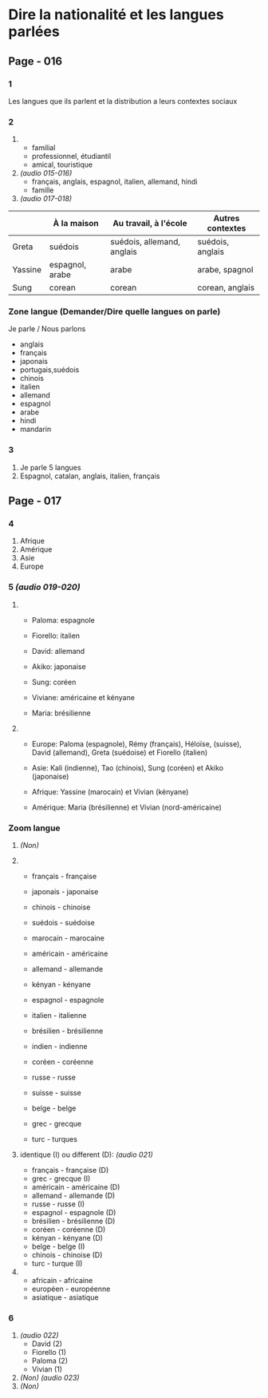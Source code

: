 # Dire la nationalité et les langues parlées

## Page - 016

### 1
Les langues que ils parlent et la distribution a leurs contextes sociaux

### 2
1. 
    - familial
    - professionnel, étudiantil
    - amical, touristique
1. *(audio 015-016)*
    - français, anglais, espagnol, italien, allemand, hindi
    - famille
1. *(audio 017-018)*

| |À la maison| Au travail, à l'école|Autres contextes
-|-|-|-
Greta|suédois|suédois, allemand, anglais|suédois, anglais
Yassine|espagnol, arabe|arabe|arabe, spagnol
Sung|corean|corean|corean, anglais

### Zone langue (Demander/Dire quelle langues on parle)
Je parle / Nous parlons
- anglais
- français
- japonais
- portugais,suédois
- chinois
- italien
- allemand
- espagnol
- arabe
- hindi
- mandarin

### 3
1. Je parle 5 langues
1. Espagnol, catalan, anglais, italien, français

## Page - 017

### 4
1. Afrique
1. Amérique
1. Asie
1. Europe

### 5 *(audio 019-020)*
1. 
    - Paloma: espagnole
    - Fiorello: italien
    - David: allemand

    - Akiko: japonaise
    - Sung: coréen

    - Viviane: américaine et kényane
    - Maria: brésilienne
2. 
    - Europe: Paloma (espagnole), Rémy (français), Héloïse, (suisse), David (allemand), Greta (suédoise) et Fiorello (italien)

    - Asie: Kali (indienne), Tao (chinois), Sung (coréen) et Akiko (japonaise)

    - Afrique: Yassine (marocain) et Vivian (kényane)

    - Amérique: Maria (brésilienne) et Vivian (nord-américaine)

### Zoom langue
1. *(Non)*
1. 
    - français - française
    - japonais - japonaise

    - chinois - chinoise
    - suédois - suédoise
    
    - marocain - marocaine
    - américain - américaine

    - allemand - allemande
    - kényan - kényane
    - espagnol - espagnole

    - italien - italienne
    - brésilien - brésilienne
    - indien - indienne

    - coréen - coréenne

    - russe - russe
    - suisse - suisse
    - belge - belge

    - grec - grecque
    - turc - turques

1. identique (I) ou different (D): *(audio 021)*
    - français - française (D)
    - grec - grecque (I)
    - américain - américaine (D)
    - allemand - allemande (D)
    - russe - russe (I)
    - espagnol - espagnole (D)
    - brésilien - brésilienne (D)
    - coréen - coréenne (D)
    - kényan - kényane (D)
    - belge - belge (I)
    - chinois - chinoise (D)
    - turc - turque (I)

1. 
    - africain - africaine
    - européen - européenne
    - asiatique - asiatique

### 6
1. *(audio 022)*
    - David (2)
    - Fiorello (1)
    - Paloma (2)
    - Vivian (1)
1. *(Non)* *(audio 023)*
1. *(Non)*
